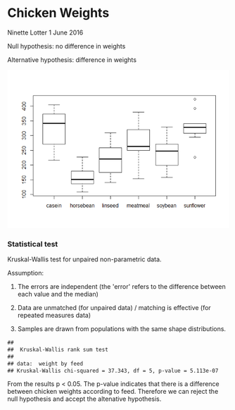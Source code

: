 Chicken Weights
================
Ninette Lotter
1 June 2016

Null hypothesis: no difference in weights

Alternative hypothesis: difference in weights

![](Chick_weights_files/figure-markdown_github/unnamed-chunk-1-1.png)<!-- -->

### Statistical test

Kruskal-Wallis test for unpaired non-parametric data.

Assumption:

1.  The errors are independent (the 'error' refers to the difference between each value and the median)

2.  Data are unmatched (for unpaired data) / matching is effective (for repeated measures data)

3.  Samples are drawn from populations with the same shape distributions.

<!-- -->

    ## 
    ##  Kruskal-Wallis rank sum test
    ## 
    ## data:  weight by feed
    ## Kruskal-Wallis chi-squared = 37.343, df = 5, p-value = 5.113e-07

From the results p &lt; 0.05. The p-value indicates that there is a difference between chicken weights according to feed. Therefore we can reject the null hypothesis and accept the altenative hypothesis.
